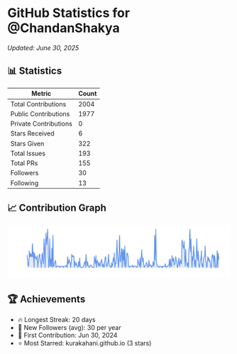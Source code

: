 # GitHub Statistics for @ChandanShakya
*Updated: June 30, 2025*

## 📊 Statistics
| Metric | Count |
|--------|--------|
| Total Contributions | 2004 |
| Public Contributions | 1977 |
| Private Contributions | 0 |
| Stars Received | 6 |
| Stars Given | 322 |
| Total Issues | 193 |
| Total PRs | 155 |
| Followers | 30 |
| Following | 13 |

## 📈 Contribution Graph

![Contribution Graph](./contribution_graph.png)

## 🏆 Achievements

- 🔥 Longest Streak: 20 days
- 👥 New Followers (avg): 30 per year
- 📅 First Contribution: Jun 30, 2024
- ⭐ Most Starred: kurakahani.github.io (3 stars)
